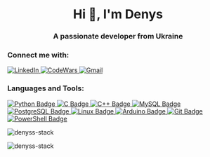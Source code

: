 <h1 align="center">Hi 👋, I'm Denys</h1>
<h3 align="center">A passionate developer from Ukraine</h3>

<!--
**Denyss-stack/Denyss-stack** is a ✨ _special_ ✨ repository because its `README.md` (this file) appears on your GitHub profile.
- 🌱 I’m currently learning **Python, DRF**

Here are some ideas to get you started:
- 📫 How to reach me **denyssenchuk2005@gmail.com**

- 🔭 I’m currently working on ...
- 🌱 I’m currently learning ...
- 👯 I’m looking to collaborate on ...
- 🤔 I’m looking for help with ...
- 💬 Ask me about ...
- 📫 How to reach me: ...
- 😄 Pronouns: ...
- ⚡ Fun fact: ...
-->
<h3>Connect me with: </h3>
<a href="https://www.linkedin.com/in/denys-senchuk-137201273/">
  <img src="https://img.shields.io/badge/LinkedIn-0077B5?style=for-the-badge&logo=linkedin&logoColor=white" alt="LinkedIn" />
</a>
<a href="https://www.codewars.com/users/pepepopo_popopepe">
  <img src="https://img.shields.io/badge/Codewars-B1361E?style=for-the-badge&logo=Codewars&logoColor=white" alt="CodeWars" />
</a>
<a href="mailto:your.email@example.com">
  <img src="https://img.shields.io/badge/Gmail-D14836?style=for-the-badge&logo=gmail&logoColor=white" alt="Gmail" />
</a>
<h3 align="left">Languages and Tools:</h3>
<a href="https://www.python.org/">
  <img src="https://img.shields.io/badge/Python-FFD43B?style=for-the-badge&logo=python&logoColor=blue" alt="Python Badge" />
</a>
<a href="https://en.wikipedia.org/wiki/C_(programming_language)">
  <img src="https://img.shields.io/badge/C-00599C?style=for-the-badge&logo=c&logoColor=white" alt="C Badge" />
</a>
<a href="https://en.wikipedia.org/wiki/C%2B%2B">
  <img src="https://img.shields.io/badge/C%2B%2B-00599C?style=for-the-badge&logo=c%2B%2B&logoColor=white" alt="C++ Badge" />
</a>
<a href="https://www.mysql.com/">
  <img src="https://img.shields.io/badge/MySQL-005C84?style=for-the-badge&logo=mysql&logoColor=white" alt="MySQL Badge" />
</a>
<a href="https://www.postgresql.org/">
  <img src="https://img.shields.io/badge/PostgreSQL-316192?style=for-the-badge&logo=postgresql&logoColor=white" alt="PostgreSQL Badge" />
</a>
<a href="https://www.linux.org/">
  <img src="https://img.shields.io/badge/Linux-FCC624?style=for-the-badge&logo=linux&logoColor=black" alt="Linux Badge" />
</a>
<a href="https://www.arduino.cc/">
  <img src="https://img.shields.io/badge/Arduino-00979D?style=for-the-badge&logo=Arduino&logoColor=white" alt="Arduino Badge" />
</a>
<a href="https://git-scm.com/">
  <img src="https://img.shields.io/badge/GIT-E44C30?style=for-the-badge&logo=git&logoColor=white" alt="Git Badge" />
</a>
<a href="https://docs.microsoft.com/en-us/powershell/">
  <img src="https://img.shields.io/badge/powershell-5391FE?style=for-the-badge&logo=powershell&logoColor=white" alt="PowerShell Badge" />
</a>



<p><img align="center" src="https://github-readme-stats.vercel.app/api/top-langs?username=denyss-stack&show_icons=true&locale=en&layout=compact" alt="denyss-stack" /></p>

<p><img align="center" src="https://github-readme-streak-stats.herokuapp.com/?user=denyss-stack&" alt="denyss-stack" /></p>

